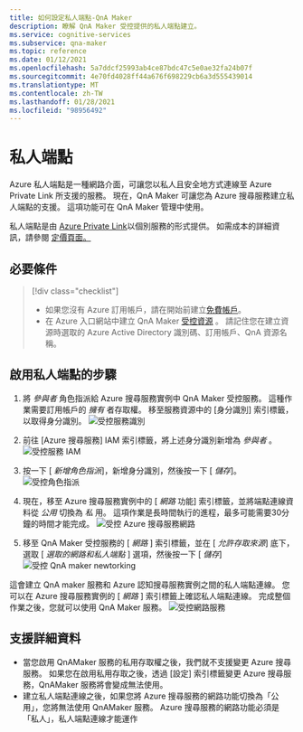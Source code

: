 ```yaml
---
title: 如何設定私人端點-QnA Maker
description: 瞭解 QnA Maker 受控提供的私人端點建立。
ms.service: cognitive-services
ms.subservice: qna-maker
ms.topic: reference
ms.date: 01/12/2021
ms.openlocfilehash: 5a7ddcf25993ab4ce87bdc47c5e0ae32fa24b07f
ms.sourcegitcommit: 4e70fd4028ff44a676f698229cb6a3d555439014
ms.translationtype: MT
ms.contentlocale: zh-TW
ms.lasthandoff: 01/28/2021
ms.locfileid: "98956492"
---
```

# <a name="private-endpoints"></a>私人端點

Azure 私人端點是一種網路介面，可讓您以私人且安全地方式連線至 Azure Private Link 所支援的服務。 現在，QnA Maker 可讓您為 Azure 搜尋服務建立私人端點的支援。 這項功能可在 QnA Maker 管理中使用。 

私人端點是由 [Azure Private Link](https://docs.microsoft.com/azure/private-link/private-link-overview)以個別服務的形式提供。 如需成本的詳細資訊，請參閱 [定價頁面。](https://azure.microsoft.com/pricing/details/private-link/) 

## <a name="prerequisites"></a>必要條件
> [!div class="checklist"]
> * 如果您沒有 Azure 訂用帳戶，請在開始前建立[免費帳戶](https://azure.microsoft.com/free/cognitive-services/)。
> * 在 Azure 入口網站中建立 QnA Maker [受控資源](https://ms.portal.azure.com/#create/Microsoft.CognitiveServicesQnAMaker) 。 請記住您在建立資源時選取的 Azure Active Directory 識別碼、訂用帳戶、QnA 資源名稱。

## <a name="steps-to-enable-private-endpoint"></a>啟用私人端點的步驟
1. 將 *參與者* 角色指派給 Azure 搜尋服務實例中 QnA Maker 受控服務。 這種作業需要訂用帳戶的 *擁有* 者存取權。 移至服務資源中的 [身分識別] 索引標籤，以取得身分識別。
![受控服務識別](../QnAMaker/media/qnamaker-reference-private-endpoints/private-endpoint-identity.png)

2. 前往 [Azure 搜尋服務] IAM 索引標籤，將上述身分識別新增為 *參與者* 。 ![受控服務 IAM](../QnAMaker/media/qnamaker-reference-private-endpoints/private-endpoint-access-control.png)

3. 按一下 [ *新增角色指派*]，新增身分識別，然後按一下 [ *儲存*]。
![受控角色指派](../QnAMaker/media/qnamaker-reference-private-endpoints/private-endpoint-role-assignment.png)

4. 現在，移至 Azure 搜尋服務實例中的 [ *網路* 功能] 索引標籤，並將端點連線資料從 *公用* 切換為 *私* 用。 這項作業是長時間執行的進程，最多可能需要30分鐘的時間才能完成。 
![受控 Azure 搜尋服務網路](../QnAMaker/media/qnamaker-reference-private-endpoints/private-endpoint-networking.png)

5. 移至 QnA Maker 受控服務的 [ *網路* ] 索引標籤，並在 [ *允許存取來源*] 底下，選取 [ *選取的網路和私人端點* ] 選項，然後按一下 [ *儲存*] 
![受控 QnA maker newtorking](../QnAMaker/media/qnamaker-reference-private-endpoints/private-endpoint-networking-2.png)

這會建立 QnA maker 服務和 Azure 認知搜尋服務實例之間的私人端點連線。 您可以在 Azure 搜尋服務實例的 [ *網路* ] 索引標籤上確認私人端點連線。 完成整個作業之後，您就可以使用 QnA Maker 服務。 
![受控網路服務](../QnAMaker/media/qnamaker-reference-private-endpoints/private-endpoint-networking-3.png)


## <a name="support-details"></a>支援詳細資料
 * 當您啟用 QnAMaker 服務的私用存取權之後，我們就不支援變更 Azure 搜尋服務。 如果您在啟用私用存取之後，透過 [設定] 索引標籤變更 Azure 搜尋服務，QnAMaker 服務將會變成無法使用。
 * 建立私人端點連線之後，如果您將 Azure 搜尋服務的網路功能切換為「公用」，您將無法使用 QnAMaker 服務。 Azure 搜尋服務的網路功能必須是「私人」，私人端點連線才能運作
